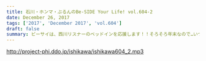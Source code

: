 ```yaml
---
title: 石川・ホンマ・ぶるんのBe-SIDE Your Life! vol.604-2
date: December 26, 2017
tags: ['2017', 'December 2017', 'vol.604']
draft: false
summary: ビーサイは、西川リスナーのベッドインを応援します！！そろそろ年末なので…いつものアレ募集します！MIURA
---
```


http://project-phi.ddo.jp/ishikawa/ishikawa604_2.mp3